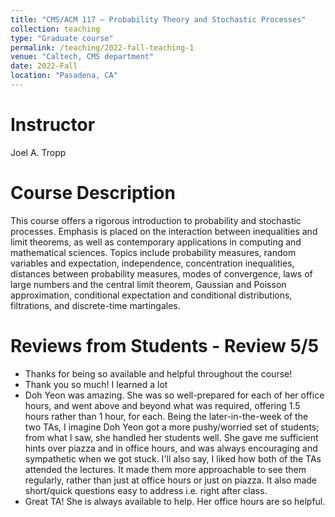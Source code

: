 ```yaml
---
title: "CMS/ACM 117 — Probability Theory and Stochastic Processes"
collection: teaching
type: "Graduate course"
permalink: /teaching/2022-fall-teaching-1
venue: "Caltech, CMS department"
date: 2022-Fall
location: "Pasadena, CA"
---
```


Instructor
======
Joel A. Tropp

Course Description
======
This course offers a rigorous introduction to probability and stochastic processes. Emphasis is placed on the interaction between inequalities and limit theorems, as well as contemporary applications in computing and mathematical sciences. Topics include probability measures, random variables and expectation, independence, concentration inequalities, distances between probability measures, modes of convergence, laws of large numbers and the central limit theorem, Gaussian and Poisson approximation, conditional expectation and conditional distributions, filtrations, and discrete-time martingales.

Reviews from Students - Review 5/5
======
* Thanks for being so available and helpful throughout the course!
* Thank you so much! I learned a lot
* Doh Yeon was amazing. She was so well-prepared for each of her office hours, and went above and beyond what was required, offering 1.5 hours rather than 1 hour, for each. Being the later-in-the-week of the two TAs, I imagine Doh Yeon got a more pushy/worried set of students; from what I saw, she handled her students well. She gave me sufficient hints over piazza and in office hours, and was always encouraging and sympathetic when we got stuck.
I'll also say, I liked how both of the TAs attended the lectures. It made them more approachable to see them regularly, rather than just at office hours or just on piazza. It also made short/quick questions easy to address i.e. right after class.
* Great TA! She is always available to help. Her office hours are so helpful.

